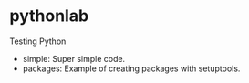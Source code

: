# pythonlab

Testing Python

- simple: Super simple code.
- packages: Example of creating packages with setuptools.